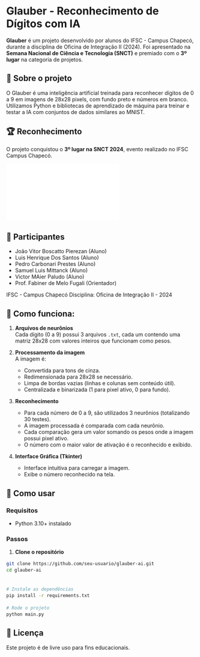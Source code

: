 # Glauber - Reconhecimento de Dígitos com IA

**Glauber** é um projeto desenvolvido por alunos do IFSC - Campus Chapecó, durante a disciplina de Oficina de Integração II (2024). Foi apresentado na **Semana Nacional de Ciência e Tecnologia (SNCT)** e premiado com o **3º lugar** na categoria de projetos.

## 🧠 Sobre o projeto

O Glauber é uma inteligência artificial treinada para reconhecer dígitos de 0 a 9 em imagens de 28x28 pixels, com fundo preto e números em branco. Utilizamos Python e bibliotecas de aprendizado de máquina para treinar e testar a IA com conjuntos de dados similares ao MNIST.

## 🏆 Reconhecimento

O projeto conquistou o **3º lugar na SNCT 2024**, evento realizado no IFSC Campus Chapecó.

![Certificado](docs/certificado_snct.pdf)

## 👥 Participantes

- João Vitor Boscatto Pierezan (Aluno)
- Luis Henrique Dos Santos (Aluno)
- Pedro Carbonari Prestes (Aluno)
- Samuel Luis Mittanck (Aluno)
- Victor MAier Paludo (Aluno)
- Prof. Fabiner de Melo Fugali (Orientador)

IFSC - Campus Chapecó
Disciplina: Oficina de Integração II - 2024

## 🧩 Como funciona:

1. **Arquivos de neurônios**  
   Cada dígito (0 a 9) possui 3 arquivos `.txt`, cada um contendo uma matriz 28x28 com valores inteiros que funcionam como pesos.

2. **Processamento da imagem**  
   A imagem é:
   - Convertida para tons de cinza.
   - Redimensionada para 28x28 se necessário.
   - Limpa de bordas vazias (linhas e colunas sem conteúdo útil).
   - Centralizada e binarizada (1 para pixel ativo, 0 para fundo).

3. **Reconhecimento**  
   - Para cada número de 0 a 9, são utilizados 3 neurônios (totalizando 30 testes).
   - A imagem processada é comparada com cada neurônio.
   - Cada comparação gera um valor somando os pesos onde a imagem possui pixel ativo.
   - O número com o maior valor de ativação é o reconhecido e exibido.

4. **Interface Gráfica (Tkinter)**  
   - Interface intuitiva para carregar a imagem.
   - Exibe o número reconhecido na tela.


## 🚀 Como usar

### Requisitos

- Python 3.10+ instalado

### Passos

1. **Clone o repositório**

```bash
git clone https://github.com/seu-usuario/glauber-ai.git
cd glauber-ai


# Instale as dependências
pip install -r requirements.txt

# Rode o projeto
python main.py

```

## 📄 Licença
Este projeto é de livre uso para fins educacionais.
